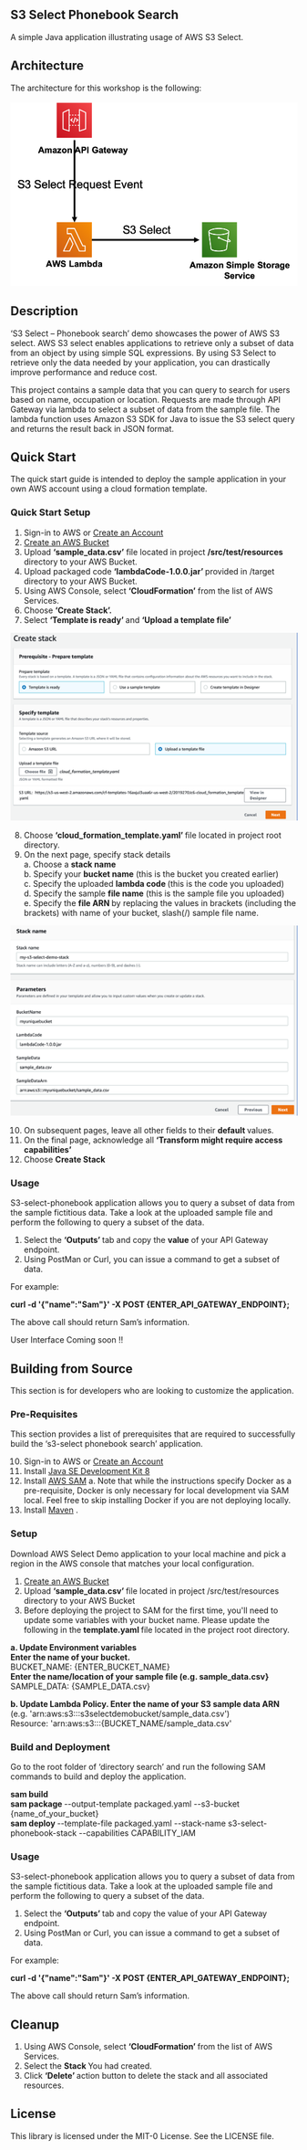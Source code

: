 ## S3 Select Phonebook Search

A simple Java application illustrating usage of AWS S3 Select.

## Architecture

The architecture for this workshop is the following:
<br><br>
![Architecture](/images/architecture2.png)
 

## Description

‘S3 Select – Phonebook search’ demo showcases the power of AWS S3 select.   AWS S3 select enables applications to retrieve only a subset of data from an object by using simple SQL expressions. By using S3 Select to retrieve only the data needed by your application, you can drastically improve performance and reduce cost.

This project contains a sample data that you can query to search for users based on name, occupation or location. Requests are made through API Gateway via lambda to select a subset of data from the sample file.  The lambda function uses Amazon S3 SDK for Java to issue the S3 select query and returns the result back in JSON format.

## Quick Start
The quick start guide is intended to deploy the sample application in your own AWS account using a cloud formation template.

### Quick Start Setup
1.	Sign-in to AWS or [Create an Account](https://us-west-2.console.aws.amazon.com/)
2.	[Create an AWS Bucket](https://docs.aws.amazon.com/AmazonS3/latest/gsg/CreatingABucket.html)
3.	Upload <b>‘sample_data.csv’</b> file located in project <b> /src/test/resources </b> directory to your AWS Bucket.  
4.	Upload packaged code <b> ‘lambdaCode-1.0.0.jar’ </b>provided in /target directory to your AWS Bucket.
5.	Using AWS Console, select <b>‘CloudFormation’</b> from the list of AWS Services.
6.	Choose <b> ‘Create Stack’. </b> 
7.	Select <b>‘Template is ready’ </b>and <b>‘Upload a template file’</b>

![Creating a Stack ](/images/createStack.png)

8.	Choose <b>‘cloud_formation_template.yaml’ </b>file located in project root directory.
9.	On the next page, specify stack details<br>
a.	Choose a <b>stack name</b><br>
b.	Specify your <b>bucket name</b> (this is the bucket you created earlier)<br>
c.	Specify the uploaded <b>lambda code </b> (this is the code you uploaded)<br>
d.	Specify the sample <b>file name</b> (this is the sample file you uploaded)<br>
e.	Specify the <b>file ARN </b>by replacing the values in brackets (including the brackets) with name of your bucket, slash(/) sample file name.  

![Stack Name ](/images/stackName.png)
 
10. On subsequent pages, leave all other fields to their <b>default </b> values.
11. On the final page, acknowledge all <b>‘Transform might require access capabilities’</b>
12. Choose <b>Create Stack</b>

### Usage

S3-select-phonebook application allows you to query a subset of data from the sample fictitious data.  Take a look at the uploaded sample file and perform the following to query a subset of the data.

1. Select the <b>‘Outputs’ </b>tab and copy the <b>value</b> of your API Gateway endpoint.
2. Using PostMan or Curl, you can issue a command to get a subset of data.

For example:

<b>curl -d '{"name":"Sam"}' -X POST {ENTER_API_GATEWAY_ENDPOINT};</b>

The above call should return Sam’s information.

User Interface Coming soon !!



## Building from Source 

This section is for developers who are looking to customize the application.

### Pre-Requisites
This section provides a list of prerequisites that are required to successfully build the ‘s3-select phonebook search’ application.

10.	Sign-in to AWS or [Create an Account](https://us-west-2.console.aws.amazon.com/)
11.	Install [Java SE Development Kit 8](http://www.oracle.com/technetwork/java/javase/downloads/jdk8-downloads-2133151.html)
12.	Install [AWS SAM](https://docs.aws.amazon.com/serverless-application-model/latest/developerguide/serverless-sam-cli-install.html)
a.	Note that while the instructions specify Docker as a pre-requisite, Docker is only necessary for local development via SAM local. Feel free to skip installing Docker if you are not deploying locally.
13.	Install [Maven](https://maven.apache.org/install.html)
.  


### Setup

Download AWS Select Demo application to your local machine and pick a region in the AWS console that matches your local configuration. 

1.	[Create an AWS Bucket](https://docs.aws.amazon.com/AmazonS3/latest/gsg/CreatingABucket.html)  
2.	Upload <b> ‘sample_data.csv’ </b>file located in project /src/test/resources directory to your AWS Bucket
3.	Before deploying the project to SAM for the first time, you'll need to update some variables with your bucket name.  Please update the following in the <b>template.yaml </b>file located in the project root directory.<br>

<b>a.	Update Environment variables</b> <br>
        <b>Enter the name of your bucket.</b> <br>
          BUCKET_NAME: {ENTER_BUCKET_NAME}<br>
         <b> Enter the name/location of your sample file (e.g. sample_data.csv} </b><br>
         SAMPLE_DATA: {SAMPLE_DATA.csv}  <br>

<b>b.	Update Lambda Policy.  </b>
       <b>Enter the name of your S3 sample data ARN </b> <br>
       (e.g. 'arn:aws:s3:::s3selectdemobucket/sample_data.csv')<br>
        Resource: 'arn:aws:s3:::{BUCKET_NAME/sample_data.csv'<br>

### Build and Deployment

Go to the root folder of ‘directory search’ and run the following SAM commands to build and deploy the application. 

<b>sam build</b><br>
<b>sam package </b> --output-template packaged.yaml --s3-bucket {name_of_your_bucket}<br>
<b>sam deploy </b> --template-file packaged.yaml --stack-name s3-select-phonebook-stack --capabilities CAPABILITY_IAM<br>

### Usage

S3-select-phonebook application allows you to query a subset of data from the sample fictitious data.  Take a look at the uploaded sample file and perform the following to query a subset of the data.

1. Select the <b>‘Outputs’ </b>tab and copy the value of your API Gateway endpoint.
2. Using PostMan or Curl, you can issue a command to get a subset of data.

For example:

<b>curl -d '{"name":"Sam"}' -X POST {ENTER_API_GATEWAY_ENDPOINT};</b>

The above call should return Sam’s information.


## Cleanup

1.	Using AWS Console, select <b>‘CloudFormation’ </b>from the list of AWS Services.
2.	Select the <b>Stack </b>You had created.
3.	Click <b>‘Delete’ </b>action button to delete the stack and all associated resources. 


## License

This library is licensed under the MIT-0 License. See the LICENSE file.

